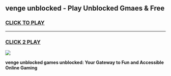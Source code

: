 
## venge unblocked - Play Unblocked Gmaes & Free
<h3>
<a href="https://news.freeplayer.one?title=venge_unblocked&ref=23F">CLICK TO PLAY</a></h3>
<hr>

<h3>
<a href="https://news.freeplayer.one?title=venge_unblocked&ref=23F">CLICK 2 PLAY</a>
  
</h3>

<a href="https://news.freeplayer.one?title=venge_unblocked&ref=23F/"><img src="https://clearcache.store/games.png"></a>


**venge unblocked games unblocked: Your Gateway to Fun and Accessible Online Gaming**
